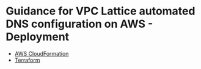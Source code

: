 # Guidance for VPC Lattice automated DNS configuration on AWS - Deployment

* [AWS CloudFormation](./cloudformation/)
* [Terraform](./terraform/)
